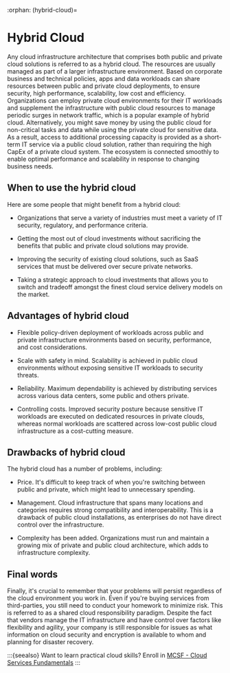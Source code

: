 :orphan:
(hybrid-cloud)=

# Hybrid Cloud

Any cloud infrastructure architecture that comprises both public and private cloud solutions is referred to as a hybrid cloud. The resources are usually managed as part of a larger infrastructure environment. Based on corporate business and technical policies, apps and data workloads can share resources between public and private cloud deployments, to ensure security, high performance, scalability, low cost and efficiency. Organizations can employ private cloud environments for their IT workloads and supplement the infrastructure with public cloud resources to manage periodic surges in network traffic, which is a popular example of hybrid cloud. Alternatively, you might save money by using the public cloud for non-critical tasks and data while using the private cloud for sensitive data. As a result, access to additional processing capacity is provided as a short-term IT service via a public cloud solution, rather than requiring the high CapEx of a private cloud system. The ecosystem is connected smoothly to enable optimal performance and scalability in response to changing business needs.

## When to use the hybrid cloud

Here are some people that might benefit from a hybrid cloud:

- Organizations that serve a variety of industries must meet a variety of IT security, regulatory, and performance criteria.

- Getting the most out of cloud investments without sacrificing the benefits that public and private cloud solutions may provide.

- Improving the security of existing cloud solutions, such as SaaS services that must be delivered over secure private networks.

- Taking a strategic approach to cloud investments that allows you to switch and tradeoff amongst the finest cloud service delivery models on the market.

## Advantages of hybrid cloud

- Flexible policy-driven deployment of workloads across public and private infrastructure environments based on security, performance, and cost considerations.

- Scale with safety in mind. Scalability is achieved in public cloud environments without exposing sensitive IT workloads to security threats.

- Reliability. Maximum dependability is achieved by distributing services across various data centers, some public and others private.

- Controlling costs. Improved security posture because sensitive IT workloads are executed on dedicated resources in private clouds, whereas normal workloads are scattered across low-cost public cloud infrastructure as a cost-cutting measure.

## Drawbacks of hybrid cloud

The hybrid cloud has a number of problems, including:

- Price. It's difficult to keep track of when you're switching between public and private, which might lead to unnecessary spending.

- Management. Cloud infrastructure that spans many locations and categories requires strong compatibility and interoperability. This is a drawback of public cloud installations, as enterprises do not have direct control over the infrastructure.

- Complexity has been added. Organizations must run and maintain a growing mix of private and public cloud architecture, which adds to infrastructure complexity.

## Final words

Finally, it's crucial to remember that your problems will persist regardless of the cloud environment you work in. Even if you're buying services from third-parties, you still need to conduct your homework to minimize risk.
This is referred to as a shared cloud responsibility paradigm. Despite the fact that vendors manage the IT infrastructure and have control over factors like flexibility and agility, your company is still responsible for issues as what information on cloud security and encryption is available to whom and planning for disaster recovery.

:::{seealso}
Want to learn practical cloud skills? Enroll in [MCSF - Cloud Services Fundamentals](https://www.mosse-institute.com/certifications/mcsf-cloud-services-fundamentals.html)
:::
